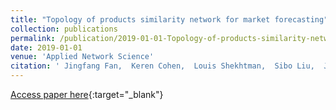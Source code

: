 ```yaml
---
title: "Topology of products similarity network for market forecasting"
collection: publications
permalink: /publication/2019-01-01-Topology-of-products-similarity-network-for-market-forecasting
date: 2019-01-01
venue: 'Applied Network Science'
citation: ' Jingfang Fan,  Keren Cohen,  Louis Shekhtman,  Sibo Liu,  Jun Meng,  Yoram Louzoun,  Shlomo Havlin, &quot;Topology of products similarity network for market forecasting.&quot; Applied Network Science, 2019.'
---
```

[Access paper here](https://appliednetsci.springeropen.com/articles/10.1007/s41109-019-0171-y){:target="_blank"}
